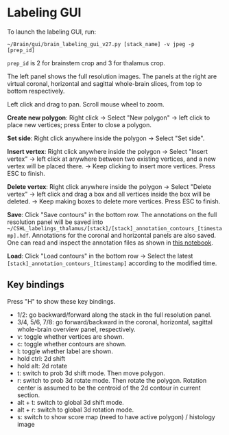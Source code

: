 # Labeling GUI

To launch the labeling GUI, run:

`~/Brain/gui/brain_labeling_gui_v27.py [stack_name] -v jpeg -p [prep_id]`

`prep_id` is 2 for brainstem crop and 3 for thalamus crop.

The left panel shows the full resolution images. The panels at the right are virtual coronal, horizontal and sagittal whole-brain slices, from top to bottom respectively.

Left click and drag to pan. Scroll mouse wheel to zoom.

**Create new polygon**: Right click -> Select "New polygon" -> left click to place new vertices; press Enter to close a polygon.

**Set side**: Right click anywhere inside the polygon -> Select "Set side".

**Insert vertex**: Right click anywhere inside the polygon -> Select "Insert vertex" -> left click at anywhere between two existing vertices, and a new vertex will be placed there. -> Keep clicking to insert more vertices. Press ESC to finish.

**Delete vertex**: Right click anywhere inside the polygon -> Select "Delete vertex" -> left click and drag a box and all vertices inside the box will be deleted. -> Keep making boxes to delete more vertices. Press ESC to finish.

**Save**: Click "Save contours" in the bottom row. The annotations on the full resolution panel will be saved into `~/CSHL_labelings_thalamus/[stack]/[stack]_annotation_contours_[timestamp].hdf`. Annotations for the coronal and horizontal panels are also saved. One can read and inspect the annotation files as shown in [this notebook](https://github.com/mistycheney/MouseBrainAtlas/blob/master/annotation/check_annotation_file_v3_for_thalamus.ipynb).

**Load**: Click "Load contours" in the bottom row -> Select the latest `[stack]_annotation_contours_[timestamp]` according to the modified time.

## Key bindings
Press "H" to show these key bindings.

- 1/2: go backward/forward along the stack in the full resolution panel.
- 3/4, 5/6, 7/8: go forward/backward in the coronal, horizontal, sagittal whole-brain overview panel, respectively.
- v: toggle whether vertices are shown.
- c: toggle whether contours are shown.
- l: toggle whether label are shown.
- hold ctrl: 2d shift
- hold alt: 2d rotate
- t: switch to prob 3d shift mode. Then move polygon.
- r: switch to prob 3d rotate mode. Then rotate the polygon. Rotation center is assumed to be the centroid of the 2d contour in current section.
- alt + t: switch to global 3d shift mode.
- alt + r: switch to global 3d rotation mode.
- s: switch to show score map (need to have active polygon) / histology image
